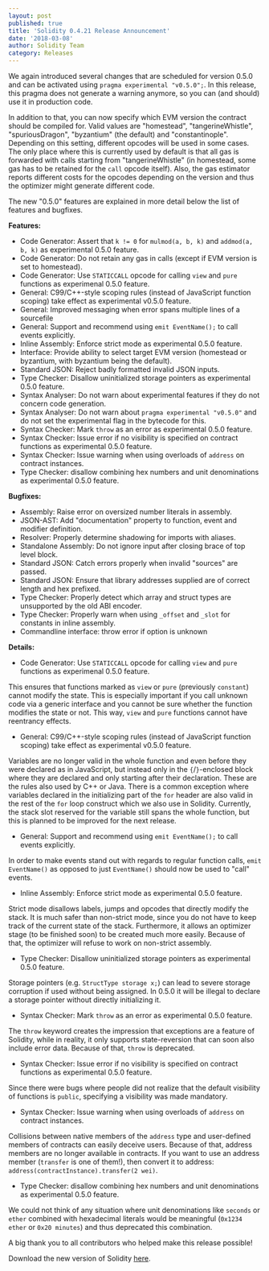 ```yaml
---
layout: post
published: true
title: 'Solidity 0.4.21 Release Announcement'
date: '2018-03-08'
author: Solidity Team
category: Releases
---
```


We again introduced several changes that are scheduled for version 0.5.0 and can
be activated using `pragma experimental "v0.5.0";`. In this release, this pragma
does not generate a warning anymore, so you can (and should) use it in
production code.

In addition to that, you can now specify which EVM version the contract should
be compiled for. Valid values are "homestead", "tangerineWhistle",
"spuriousDragon", "byzantium" (the default) and "constantinople". Depending on
this setting, different opcodes will be used in some cases. The only place where
this is currently used by default is that all gas is forwarded with calls
starting from "tangerineWhistle" (in homestead, some gas has to be retained for
the `call` opcode itself). Also, the gas estimator reports different costs for
the opcodes depending on the version and thus the optimizer might generate
different code.

The new "0.5.0" features are explained in more detail below the list of features
and bugfixes.

**Features:**

- Code Generator: Assert that `k != 0` for `mulmod(a, b, k)` and
  `addmod(a, b, k)` as experimental 0.5.0 feature.
- Code Generator: Do not retain any gas in calls (except if EVM version is set
  to homestead).
- Code Generator: Use `STATICCALL` opcode for calling `view` and `pure`
  functions as experimenal 0.5.0 feature.
- General: C99/C++-style scoping rules (instead of JavaScript function scoping)
  take effect as experimental v0.5.0 feature.
- General: Improved messaging when error spans multiple lines of a sourcefile
- General: Support and recommend using `emit EventName();` to call events
  explicitly.
- Inline Assembly: Enforce strict mode as experimental 0.5.0 feature.
- Interface: Provide ability to select target EVM version (homestead or
  byzantium, with byzantium being the default).
- Standard JSON: Reject badly formatted invalid JSON inputs.
- Type Checker: Disallow uninitialized storage pointers as experimental 0.5.0
  feature.
- Syntax Analyser: Do not warn about experimental features if they do not
  concern code generation.
- Syntax Analyser: Do not warn about `pragma experimental "v0.5.0"` and do not
  set the experimental flag in the bytecode for this.
- Syntax Checker: Mark `throw` as an error as experimental 0.5.0 feature.
- Syntax Checker: Issue error if no visibility is specified on contract
  functions as experimental 0.5.0 feature.
- Syntax Checker: Issue warning when using overloads of `address` on contract
  instances.
- Type Checker: disallow combining hex numbers and unit denominations as
  experimental 0.5.0 feature.

**Bugfixes:**

- Assembly: Raise error on oversized number literals in assembly.
- JSON-AST: Add "documentation" property to function, event and modifier
  definition.
- Resolver: Properly determine shadowing for imports with aliases.
- Standalone Assembly: Do not ignore input after closing brace of top level
  block.
- Standard JSON: Catch errors properly when invalid "sources" are passed.
- Standard JSON: Ensure that library addresses supplied are of correct length
  and hex prefixed.
- Type Checker: Properly detect which array and struct types are unsupported by
  the old ABI encoder.
- Type Checker: Properly warn when using `_offset` and `_slot` for constants in
  inline assembly.
- Commandline interface: throw error if option is unknown

**Details:**

- Code Generator: Use `STATICCALL` opcode for calling `view` and `pure`
  functions as experimenal 0.5.0 feature.

This ensures that functions marked as `view` or `pure` (previously `constant`)
cannot modify the state. This is especially important if you call unknown code
via a generic interface and you cannot be sure whether the function modifies the
state or not. This way, `view` and `pure` functions cannot have reentrancy
effects.

- General: C99/C++-style scoping rules (instead of JavaScript function scoping)
  take effect as experimental v0.5.0 feature.

Variables are no longer valid in the whole function and even before they were
declared as in JavaScript, but instead only in the `{`/`}`-enclosed block where
they are declared and only starting after their declaration. These are the rules
also used by C++ or Java. There is a common exception where variables declared
in the initializing part of the `for` header are also valid in the rest of the
`for` loop construct which we also use in Solidity. Currently, the stack slot
reserved for the variable still spans the whole function, but this is planned to
be improved for the next release.

- General: Support and recommend using `emit EventName();` to call events
  explicitly.

In order to make events stand out with regards to regular function calls,
`emit EventName()` as opposed to just `EventName()` should now be used to "call"
events.

- Inline Assembly: Enforce strict mode as experimental 0.5.0 feature.

Strict mode disallows labels, jumps and opcodes that directly modify the stack.
It is much safer than non-strict mode, since you do not have to keep track of
the current state of the stack. Furthermore, it allows an optimizer stage (to be
finished soon) to be created much more easily. Because of that, the optimizer
will refuse to work on non-strict assembly.

- Type Checker: Disallow uninitialized storage pointers as experimental 0.5.0
  feature.

Storage pointers (e.g. `StructType storage x;`) can lead to severe storage
corruption if used without being assigned. In 0.5.0 it will be illegal to
declare a storage pointer without directly initializing it.

- Syntax Checker: Mark `throw` as an error as experimental 0.5.0 feature.

The `throw` keyword creates the impression that exceptions are a feature of
Solidity, while in reality, it only supports state-reversion that can soon also
include error data. Because of that, `throw` is deprecated.

- Syntax Checker: Issue error if no visibility is specified on contract
  functions as experimental 0.5.0 feature.

Since there were bugs where people did not realize that the default visibility
of functions is `public`, specifying a visibility was made mandatory.

- Syntax Checker: Issue warning when using overloads of `address` on contract
  instances.

Collisions between native members of the `address` type and user-defined members
of contracts can easily deceive users. Because of that, address members are no
longer available in contracts. If you want to use an address member (`transfer`
is one of them!), then convert it to address:
`address(contractInstance).transfer(2 wei)`.

- Type Checker: disallow combining hex numbers and unit denominations as
  experimental 0.5.0 feature.

We could not think of any situation where unit denominations like `seconds` or
`ether` combined with hexadecimal literals would be meaningful (`0x1234 ether`
or `0x20 minutes`) and thus deprecated this combination.

A big thank you to all contributors who helped make this release possible!

Download the new version of Solidity
[here](https://github.com/ethereum/solidity/releases/tag/v0.4.21).

